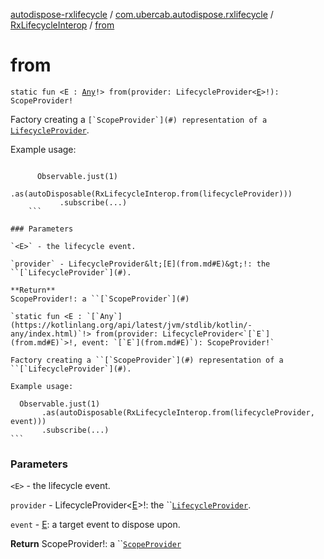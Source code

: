 [autodispose-rxlifecycle](../../index.md) / [com.ubercab.autodispose.rxlifecycle](../index.md) / [RxLifecycleInterop](index.md) / [from](./from.md)

# from

`static fun <E : `[`Any`](https://kotlinlang.org/api/latest/jvm/stdlib/kotlin/-any/index.html)`!> from(provider: LifecycleProvider<`[`E`](from.md#E)`>!): ScopeProvider!`

Factory creating a ``[`ScopeProvider`](#) representation of a ``[`LifecycleProvider`](#).

Example usage:

```

      Observable.just(1)
           .as(autoDisposable(RxLifecycleInterop.from(lifecycleProvider)))
           .subscribe(...)
    ```

### Parameters

`<E>` - the lifecycle event.

`provider` - LifecycleProvider&lt;[E](from.md#E)&gt;!: the ``[`LifecycleProvider`](#).

**Return**
ScopeProvider!: a ``[`ScopeProvider`](#)

`static fun <E : `[`Any`](https://kotlinlang.org/api/latest/jvm/stdlib/kotlin/-any/index.html)`!> from(provider: LifecycleProvider<`[`E`](from.md#E)`>!, event: `[`E`](from.md#E)`): ScopeProvider!`

Factory creating a ``[`ScopeProvider`](#) representation of a ``[`LifecycleProvider`](#).

Example usage:

```

      Observable.just(1)
           .as(autoDisposable(RxLifecycleInterop.from(lifecycleProvider, event)))
           .subscribe(...)
    ```

### Parameters

`<E>` - the lifecycle event.

`provider` - LifecycleProvider&lt;[E](from.md#E)&gt;!: the ``[`LifecycleProvider`](#).

`event` - [E](from.md#E): a target event to dispose upon.

**Return**
ScopeProvider!: a ``[`ScopeProvider`](#)

